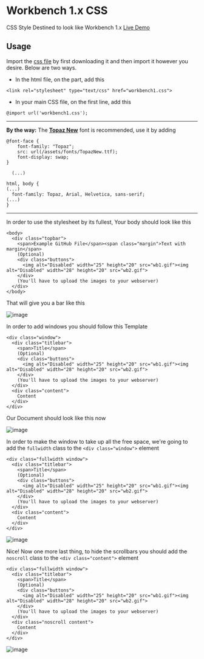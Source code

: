 # Workbench 1.x CSS
CSS Style Destined to look like Workbench 1.x [Live Demo](https://xproot.github.io/Workbench1CSS/)

## Usage

Import the [css file](https://raw.githubusercontent.com/xproot/Workbench1CSS/main/workbench1.css) by first downloading it and then import it however you desire.
Below are two ways.

- In the html file, on the <head> part, add this 
```
<link rel="stylesheet" type="text/css" href="workbench1.css">  
```
- In your main CSS file, on the first line, add this
```
@import url('workbench1.css');  
```
---
 
**By the way:** The [**Topaz New**](https://www.dafont.com/topaz-new.font) font is recommended, use it by adding 
```
@font-face {
    font-family: "Topaz";
    src: url(/assets/fonts/TopazNew.ttf);
    font-display: swap;
}

  (...)
 
html, body { 
(...)
  font-family: Topaz, Arial, Helvetica, sans-serif; 
(...)
}
```

---
  
In order to use the stylesheet by its fullest, Your body should look like this
```
<body>
  <div class="topbar">
    <span>Example GitHub File</span><span class="margin">Text with margin</span>   
    (Optional)
    <div class="buttons">
      <img alt="Disabled" width="25" height="20" src="wb1.gif"><img alt="Disabled" width="28" height="20" src="wb2.gif"> 
    </div>
    (You'll have to upload the images to your webserver)
  </div>
</body>
```
  
That will give you a bar like this
  
![image](https://user-images.githubusercontent.com/49620652/172032152-d39fe635-f599-49d9-bc38-c5f0ac5c1125.png)


In order to add windows you should follow this Template
```
<div class="window">
  <div class="titlebar">
    <span>Title</span>
    (Optional)
    <div class="buttons">
      <img alt="Disabled" width="25" height="20" src="wb1.gif"><img alt="Disabled" width="28" height="20" src="wb2.gif">
    </div>
    (You'll have to upload the images to your webserver)
  </div>
  <div class="content">
    Content
  </div>
</div>
```
Our Document should look like this now
  
![image](https://user-images.githubusercontent.com/49620652/172032161-385d2547-c641-47f6-8c6d-ceb0f33e30e6.png)

In order to make the window to take up all the free space, we're going to add the ```fullwidth``` class to the ```<div class="window">``` element
  
```
<div class="fullwidth window">
  <div class="titlebar">
    <span>Title</span>
    (Optional)
    <div class="buttons">
      <img alt="Disabled" width="25" height="20" src="wb1.gif"><img alt="Disabled" width="28" height="20" src="wb2.gif">
    </div>
    (You'll have to upload the images to your webserver)
  </div>
  <div class="content">
    Content
  </div>
</div>
```
  
![image](https://user-images.githubusercontent.com/49620652/172032192-48bf21db-e928-45cf-b9a4-2569a636f868.png)
  
Nice! Now one more last thing, to hide the scrollbars you should add the ```noscroll``` class to the ```<div class="content">``` element
  
```
<div class="fullwidth window">
  <div class="titlebar">
    <span>Title</span>
    (Optional)
    <div class="buttons">
      <img alt="Disabled" width="25" height="20" src="wb1.gif"><img alt="Disabled" width="28" height="20" src="wb2.gif">
    </div>
    (You'll have to upload the images to your webserver)
  </div>
  <div class="noscroll content">
    Content
  </div>
</div>
```
  ![image](https://user-images.githubusercontent.com/49620652/172032238-db37419e-79b3-495c-9f29-72e1a4724c0f.png)
